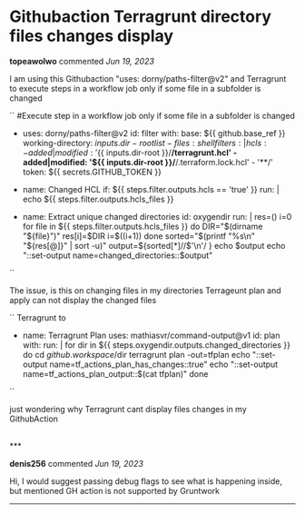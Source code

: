 # Githubaction Terragrunt directory files changes display 

**topeawolwo** commented *Jun 19, 2023*


I am using  this Githubaction "uses: dorny/paths-filter@v2" and Terragrunt to execute steps in a workflow job only if some file in a subfolder is changed


``
 #Execute step in a workflow job only if some file in a subfolder is changed
- uses: dorny/paths-filter@v2
  id: filter
  with:
    base: ${{ github.base_ref }}
    working-directory: ${{ inputs.dir-root }}
    list-files: shell
    filters: |
      hcls:
        - added|modified: '${{ inputs.dir-root }}/**/terragrunt.hcl'
        - added|modified: '${{ inputs.dir-root }}/**/.terraform.lock.hcl'
        - '**/'
    token: ${{ secrets.GITHUB_TOKEN }}

- name: Changed HCL
  if: ${{ steps.filter.outputs.hcls == 'true' }}
  run: |
      echo ${{ steps.filter.outputs.hcls_files }}
- name: Extract unique changed directories
  id: oxygendir
  run: |
    res=()
    i=0
    for file in ${{ steps.filter.outputs.hcls_files }}
    do
     DIR="$(dirname "${file}")"
     res[i]=$DIR
     i=$((i+1))
    done
    sorted="$(printf "%s\n" "${res[@]}" | sort -u)"
    output=${sorted[*]//$'\n'/ }
    echo $output
    echo "::set-output name=changed_directories::$output"


``

The issue, is this on changing files in my directories Terrageunt plan and apply can not display the changed files

``
Terragrunt to 
 - name: Terragrunt Plan
  uses: mathiasvr/command-output@v1
  id: plan
  with:
    run: |
      for dir in ${{ steps.oxygendir.outputs.changed_directories }}
      do
        cd ${{github.workspace}}/$dir
        terragrunt plan -out=tfplan
        echo "::set-output name=tf_actions_plan_has_changes::true"
        echo "::set-output name=tf_actions_plan_output::$(cat tfplan)"
      done

``


just wondering why Terragrunt cant display files changes in my GithubAction


<br />
***


**denis256** commented *Jun 19, 2023*

Hi,
I would suggest passing debug flags to see what is happening inside, but mentioned GH action is not supported by Gruntwork
***

